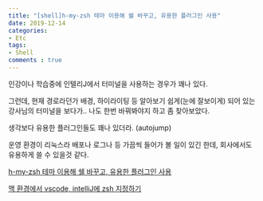 ```yaml
---
title: "[shell]h-my-zsh 테마 이용해 쉘 바꾸고, 유용한 플러그인 사용"
date: 2019-12-14
categories:
- Etc
tags:
- Shell
comments : true
---
```


인강이나 학습중에 인텔리J에서 터미널을 사용하는 경우가 꽤나 있다.

그런데, 현재 경로라던가 배경, 하이라이팅 등 알아보기 쉽게(눈에 잘보이게) 되어 있는 강사님의 터미널을 보다가.. 나도 한번 바꿔봐야지 하고 좀 찾아보았다.

생각보다 유용한 플러그인들도 꽤나 있더라. (autojump)

운영 환경이 리눅스라 배포나 로그나 등 가끔씩 들어가 볼 일이 있긴 한데, 회사에서도 유용하게 쓸 수 있을것 같다.            

[h-my-zsh 테마 이용해 쉘 바꾸고, 유용한 플러그인 사용](http://heetop.blogspot.com/2017/10/oh-my-zsh_12.html)        

[맥 환경에서 vscode, intelliJ에 zsh 지정하기](https://jojoldu.tistory.com/400)               
